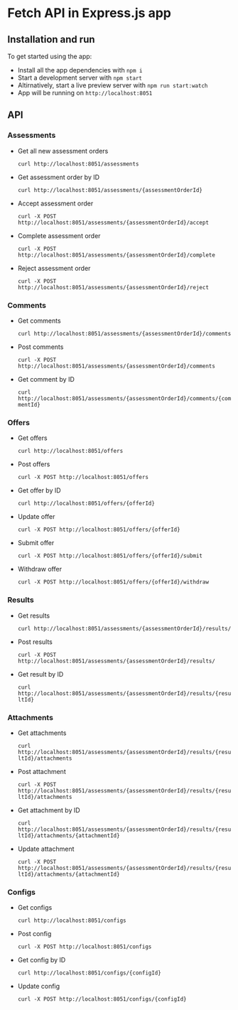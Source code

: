 # Fetch API in Express.js app

## Installation and run

To get started using the app:

* Install all the app dependencies with `npm i`
* Start a development server with `npm start`
* Altirnatively, start a live preview server with `npm run start:watch`
* App will be running on `http://localhost:8051`

## API

### Assessments

* Get all new assessment orders

    `curl http://localhost:8051/assessments` 
    
* Get assessment order by ID

    `curl http://localhost:8051/assessments/{assessmentOrderId}` 
    
* Accept assessment order

    `curl -X POST http://localhost:8051/assessments/{assessmentOrderId}/accept`
    
* Complete assessment order

    `curl -X POST http://localhost:8051/assessments/{assessmentOrderId}/complete`
    
* Reject assessment order

    `curl -X POST http://localhost:8051/assessments/{assessmentOrderId}/reject`
    

### Comments

* Get comments

    `curl http://localhost:8051/assessments/{assessmentOrderId}/comments`
    
* Post comments

    `curl -X POST http://localhost:8051/assessments/{assessmentOrderId}/comments`
    
* Get comment by ID

    `curl http://localhost:8051/assessments/{assessmentOrderId}/comments/{commentId}`

### Offers

* Get offers

    `curl http://localhost:8051/offers`

* Post offers

    `curl -X POST http://localhost:8051/offers`
    
* Get offer by ID

    `curl http://localhost:8051/offers/{offerId}`
    
* Update offer

    `curl -X POST http://localhost:8051/offers/{offerId}`
    
* Submit offer

    `curl -X POST http://localhost:8051/offers/{offerId}/submit`
    
* Withdraw offer

    `curl -X POST http://localhost:8051/offers/{offerId}/withdraw`

### Results

* Get results

    `curl http://localhost:8051/assessments/{assessmentOrderId}/results/`
    
* Post results

    `curl -X POST http://localhost:8051/assessments/{assessmentOrderId}/results/`
    
* Get result by ID

    `curl http://localhost:8051/assessments/{assessmentOrderId}/results/{resultId}`
    
### Attachments

* Get attachments

    `curl http://localhost:8051/assessments/{assessmentOrderId}/results/{resultId}/attachments`
    
* Post attachment

    `curl -X POST http://localhost:8051/assessments/{assessmentOrderId}/results/{resultId}/attachments`
    
* Get attachment by ID

    `curl http://localhost:8051/assessments/{assessmentOrderId}/results/{resultId}/attachments/{attachmentId}`
    
* Update attachment

    `curl -X POST http://localhost:8051/assessments/{assessmentOrderId}/results/{resultId}/attachments/{attachmentId}`
    
### Configs

* Get configs

    `curl http://localhost:8051/configs`
    
* Post config

    `curl -X POST http://localhost:8051/configs`
    
* Get config by ID

    `curl http://localhost:8051/configs/{configId}`
    
* Update config
    
    `curl -X POST http://localhost:8051/configs/{configId}`
